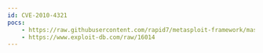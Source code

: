```yaml
---
id: CVE-2010-4321
pocs:
    - https://raw.githubusercontent.com/rapid7/metasploit-framework/master/modules/exploits/windows/browser/novelliprint_getdriversettings_2.rb
    - https://www.exploit-db.com/raw/16014
---
```

